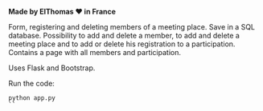 **Made by ElThomas ❤️ in France**

Form, registering and deleting members of a meeting place. Save in a SQL database.
Possibility to add and delete a member, to add and delete a meeting place and to add or delete his registration to a participation. Contains a page with all members and participation.

Uses Flask and Bootstrap.

Run the code:
```
python app.py
``